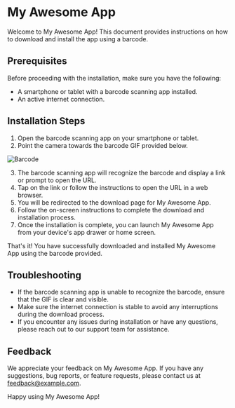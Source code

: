 # My Awesome App

Welcome to My Awesome App! This document provides instructions on how to download and install the app using a barcode.

## Prerequisites

Before proceeding with the installation, make sure you have the following:

- A smartphone or tablet with a barcode scanning app installed.
- An active internet connection.

## Installation Steps

1. Open the barcode scanning app on your smartphone or tablet.
2. Point the camera towards the barcode GIF provided below.

![Barcode](./barcode.gif)

3. The barcode scanning app will recognize the barcode and display a link or prompt to open the URL.
4. Tap on the link or follow the instructions to open the URL in a web browser.
5. You will be redirected to the download page for My Awesome App.
6. Follow the on-screen instructions to complete the download and installation process.
7. Once the installation is complete, you can launch My Awesome App from your device's app drawer or home screen.

That's it! You have successfully downloaded and installed My Awesome App using the barcode provided.

## Troubleshooting

- If the barcode scanning app is unable to recognize the barcode, ensure that the GIF is clear and visible.
- Make sure the internet connection is stable to avoid any interruptions during the download process.
- If you encounter any issues during installation or have any questions, please reach out to our support team for assistance.

## Feedback

We appreciate your feedback on My Awesome App. If you have any suggestions, bug reports, or feature requests, please contact us at [feedback@example.com](mailto:feedback@example.com).

Happy using My Awesome App!
